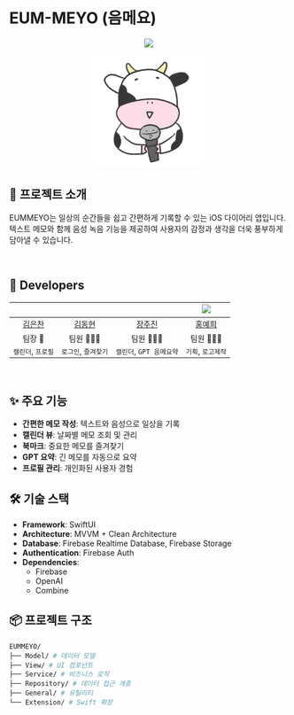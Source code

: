 # EUM-MEYO (음메요)

<p align="center">
  <img src="https://github.com/user-attachments/assets/1d462bc3-608f-49a0-8baf-fba856306827" width="200">
</p>

<p align="center">
  <img src="EUMMEYO/Assets.xcassets/AppIcon.appiconset/1024.png" width="200">
</p>

## 📱 프로젝트 소개

EUMMEYO는 일상의 순간들을 쉽고 간편하게 기록할 수 있는 iOS 다이어리 앱입니다. 
텍스트 메모와 함께 음성 녹음 기능을 제공하여 사용자의 감정과 생각을 더욱 풍부하게 담아낼 수 있습니다.

<br/>

## 🍎 Developers

<img width="160px" src=""/> | <img width="160px" src=""/> | <img width="160px" src=""/> | <img width="160px" src="h"/> |
|:-----:|:-----:|:-----:|:-----:|
| [김은찬](https://github.com/evanKim1999) | [김동현](https://github.com/indextrown) | [장주진](https://github.com/TripleJ709) | [홍예희](https://github.com/HongYehee) |
|팀장 👑|팀원 👨🏻‍💻|팀원 👨🏻‍💻|팀원 👨🏻‍💻|
|`캘린더`, `프로필`|`로그인`, `즐겨찾기`| `캘린더`, `GPT 음메요약` |`기획`, `로고제작`|
</div>
<br/>

## ✨ 주요 기능

- **간편한 메모 작성**: 텍스트와 음성으로 일상을 기록
- **캘린더 뷰**: 날짜별 메모 조회 및 관리
- **북마크**: 중요한 메모를 즐겨찾기
- **GPT 요약**: 긴 메모를 자동으로 요약
- **프로필 관리**: 개인화된 사용자 경험

## 🛠 기술 스택

- **Framework**: SwiftUI
- **Architecture**: MVVM + Clean Architecture
- **Database**: Firebase Realtime Database, Firebase Storage
- **Authentication**: Firebase Auth
- **Dependencies**:
  - Firebase
  - OpenAI
  - Combine

## 📦 프로젝트 구조
```bash
EUMMEYO/
├── Model/ # 데이터 모델
├── View/ # UI 컴포넌트
├── Service/ # 비즈니스 로직
├── Repository/ # 데이터 접근 계층
├── General/ # 유틸리티
└── Extension/ # Swift 확장
```



